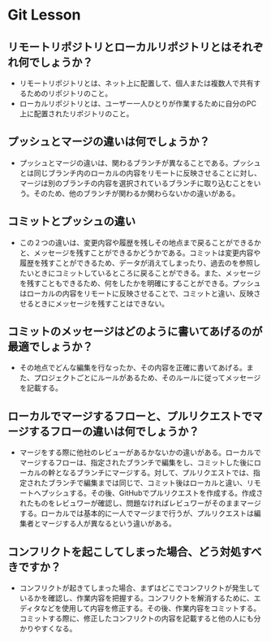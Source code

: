 # Git Lesson

## リモートリポジトリとローカルリポジトリとはそれぞれ何でしょうか？

* リモートリポジトリとは、ネット上に配置して、個人または複数人で共有するためのリポジトリのこと。
* ローカルリポジトリとは、ユーザー一人ひとりが作業するために自分のPC上に配置されたリポジトリのこと。

## プッシュとマージの違いは何でしょうか？

* プッシュとマージの違いは、関わるブランチが異なることである。プッシュとは同じブランチ内のローカルの内容をリモートに反映させることに対し、マージは別のブランチの内容を選択されているブランチに取り込むことをいう。そのため、他のブランチが関わるか関わらないかの違いがある。

## コミットとプッシュの違い

* この２つの違いは、変更内容や履歴を残しその地点まで戻ることができるかと、メッセージを残すことができるかどうかである。コミットは変更内容や履歴を残すことができるため、データが消えてしまったり、過去のを参照したいときにコミットしているところに戻ることができる。また、メッセージを残すこともできるため、何をしたかを明確にすることができる。プッシュはローカルの内容をリモートに反映させることで、コミットと違い、反映させるときにメッセージを残すことはできない。

## コミットのメッセージはどのように書いてあげるのが最適でしょうか？

* その地点でどんな編集を行なったか、その内容を正確に書いてあげる。また、プロジェクトごとにルールがあるため、そのルールに従ってメッセージを記載する。

## ローカルでマージするフローと、プルリクエストでマージするフローの違いは何でしょうか？

* マージをする際に他社のレビューがあるかないかの違いがある。ローカルでマージするフローは、指定されたブランチで編集をし、コミットした後にローカルの幹となるブランチにマージする。対して、プルリクエストでは、指定されたブランチで編集までは同じで、コミット後はローカルと違い、リモートへプッシュする。その後、GitHubでプルリクエストを作成する。作成されたものをレビュワーが確認し、問題なければレビュワーがそのままマージする。ローカルでは基本的に一人でマージまで行うが、プルリクエストは編集者とマージする人が異なるという違いがある。

## コンフリクトを起こしてしまった場合、どう対処すべきですか？

* コンフリクトが起きてしまった場合、まずはどこでコンフリクトが発生しているかを確認し、作業内容を把握する。コンフリクトを解消するために、エディタなどを使用して内容を修正する。その後、作業内容をコミットする。コミットする際に、修正したコンフリクトの内容を記載すると他の人にも分かりやすくなる。
